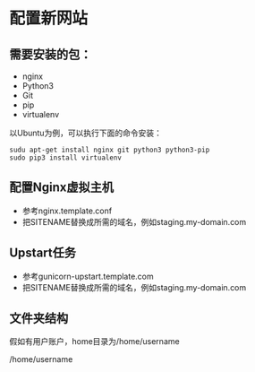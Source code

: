 配置新网站
==========

## 需要安装的包：

* nginx
* Python3
* Git
* pip
* virtualenv

以Ubuntu为例，可以执行下面的命令安装：

	sudu apt-get install nginx git python3 python3-pip
	sudo pip3 install virtualenv
	
## 配置Nginx虚拟主机

* 参考nginx.template.conf
* 把SITENAME替换成所需的域名，例如staging.my-domain.com

## Upstart任务

* 参考gunicorn-upstart.template.com
* 把SITENAME替换成所需的域名，例如staging.my-domain.com

## 文件夹结构

假如有用户账户，home目录为/home/username

/home/username

